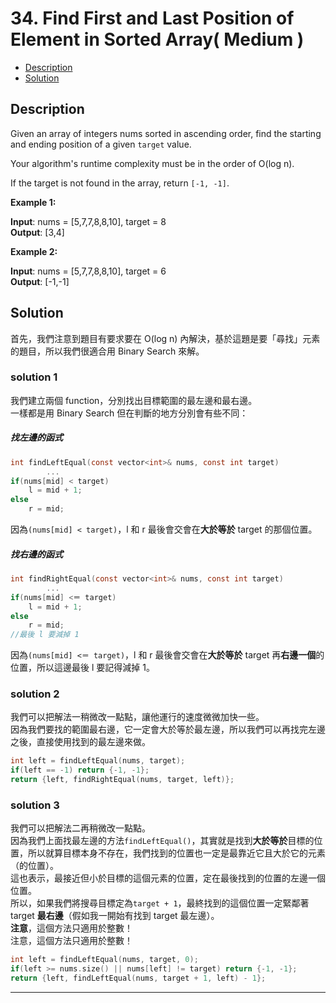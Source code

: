 # 34. Find First and Last Position of Element in Sorted Array( Medium )

+ [Description](#Description)  
+ [Solution](#Solution)  

## Description
Given an array of integers nums sorted in ascending order, find the starting and ending position of a given ```target``` value.  

Your algorithm's runtime complexity must be in the order of O(log n).  

If the target is not found in the array, return ```[-1, -1]```.  

**Example 1:**  

**Input**: nums = [5,7,7,8,8,10], target = 8  
**Output**: [3,4]      


**Example 2:**  
 
**Input**: nums = [5,7,7,8,8,10], target = 6   
**Output**: [-1,-1]  


## Solution
首先，我們注意到題目有要求要在 O(log n) 內解決，基於這題是要「尋找」元素的題目，所以我們很適合用 Binary Search 來解。  

### solution 1
我們建立兩個 function，分別找出目標範圍的最左邊和最右邊。  
一樣都是用 Binary Search 但在判斷的地方分別會有些不同：  

##### 找左邊的函式   
```c
int findLeftEqual(const vector<int>& nums, const int target)
        ...
if(nums[mid] < target)
    l = mid + 1;
else
    r = mid;
```  
因為```(nums[mid] < target)```，l 和 r 最後會交會在**大於等於** target 的那個位置。  

##### 找右邊的函式     
```c
int findRightEqual(const vector<int>& nums, const int target)
        ...
if(nums[mid] <＝ target)
    l = mid + 1;
else
    r = mid;
//最後 l 要減掉 1
```  
因為```(nums[mid] <＝ target)```，l 和 r 最後會交會在**大於等於** target 再**右邊一個**的位置，所以這邊最後 l 要記得減掉 1。  

### solution 2
我們可以把解法一稍微改一點點，讓他運行的速度微微加快一些。  
因為我們要找的範圍最右邊，它一定會大於等於最左邊，所以我們可以再找完左邊之後，直接使用找到的最左邊來做。
```c
int left = findLeftEqual(nums, target);
if(left == -1) return {-1, -1};
return {left, findRightEqual(nums, target, left)};
```  

### solution 3
我們可以把解法二再稍微改一點點。  
因為我們上面找最左邊的方法```findLeftEqual()```，其實就是找到**大於等於**目標的位置，所以就算目標本身不存在，我們找到的位置也一定是最靠近它且大於它的元素（的位置）。    
這也表示，最接近但小於目標的這個元素的位置，定在最後找到的位置的左邊一個位置。  
所以，如果我們將搜尋目標定為```target + 1```，最終找到的這個位置一定緊鄰著 target **最右邊**（假如我一開始有找到 target 最左邊）。    
**注意**，這個方法只適用於整數！   
注意，這個方法只適用於整數！  
```c
int left = findLeftEqual(nums, target, 0);
if(left >= nums.size() || nums[left] != target) return {-1, -1};
return {left, findLeftEqual(nums, target + 1, left) - 1};
```  

---


